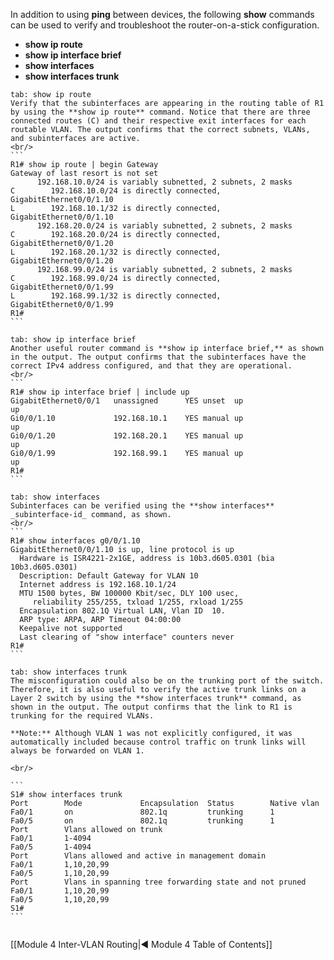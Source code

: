 In addition to using **ping** between devices, the following **show** commands can be used to verify and troubleshoot the router-on-a-stick configuration.

- **show ip route**
- **show ip interface brief**
- **show interfaces**
- **show interfaces trunk**

````tabs
tab: show ip route
Verify that the subinterfaces are appearing in the routing table of R1 by using the **show ip route** command. Notice that there are three connected routes (C) and their respective exit interfaces for each routable VLAN. The output confirms that the correct subnets, VLANs, and subinterfaces are active.
<br/>
```
R1# show ip route | begin Gateway
Gateway of last resort is not set
      192.168.10.0/24 is variably subnetted, 2 subnets, 2 masks
C        192.168.10.0/24 is directly connected, GigabitEthernet0/0/1.10
L        192.168.10.1/32 is directly connected, GigabitEthernet0/0/1.10
      192.168.20.0/24 is variably subnetted, 2 subnets, 2 masks
C        192.168.20.0/24 is directly connected, GigabitEthernet0/0/1.20
L        192.168.20.1/32 is directly connected, GigabitEthernet0/0/1.20
      192.168.99.0/24 is variably subnetted, 2 subnets, 2 masks
C        192.168.99.0/24 is directly connected, GigabitEthernet0/0/1.99
L        192.168.99.1/32 is directly connected, GigabitEthernet0/0/1.99
R1# 
```

tab: show ip interface brief
Another useful router command is **show ip interface brief,** as shown in the output. The output confirms that the subinterfaces have the correct IPv4 address configured, and that they are operational.
<br/>
```
R1# show ip interface brief | include up
GigabitEthernet0/0/1   unassigned      YES unset  up                    up
Gi0/0/1.10             192.168.10.1    YES manual up                    up
Gi0/0/1.20             192.168.20.1    YES manual up                    up
Gi0/0/1.99             192.168.99.1    YES manual up                    up
R1#
```

tab: show interfaces
Subinterfaces can be verified using the **show interfaces** _subinterface-id_ command, as shown.
<br/>
```
R1# show interfaces g0/0/1.10
GigabitEthernet0/0/1.10 is up, line protocol is up
  Hardware is ISR4221-2x1GE, address is 10b3.d605.0301 (bia 10b3.d605.0301)
  Description: Default Gateway for VLAN 10
  Internet address is 192.168.10.1/24
  MTU 1500 bytes, BW 100000 Kbit/sec, DLY 100 usec,
     reliability 255/255, txload 1/255, rxload 1/255
  Encapsulation 802.1Q Virtual LAN, Vlan ID  10.
  ARP type: ARPA, ARP Timeout 04:00:00
  Keepalive not supported
  Last clearing of "show interface" counters never
R1#
```

tab: show interfaces trunk
The misconfiguration could also be on the trunking port of the switch. Therefore, it is also useful to verify the active trunk links on a Layer 2 switch by using the **show interfaces trunk** command, as shown in the output. The output confirms that the link to R1 is trunking for the required VLANs.

**Note:** Although VLAN 1 was not explicitly configured, it was automatically included because control traffic on trunk links will always be forwarded on VLAN 1.

<br/>

```
S1# show interfaces trunk
Port        Mode             Encapsulation  Status        Native vlan
Fa0/1       on               802.1q         trunking      1
Fa0/5       on               802.1q         trunking      1
Port        Vlans allowed on trunk
Fa0/1       1-4094
Fa0/5       1-4094
Port        Vlans allowed and active in management domain
Fa0/1       1,10,20,99
Fa0/5       1,10,20,99
Port        Vlans in spanning tree forwarding state and not pruned
Fa0/1       1,10,20,99
Fa0/5       1,10,20,99
S1#
```


````
[[Module 4 Inter-VLAN Routing|◀ Module 4 Table of Contents]]